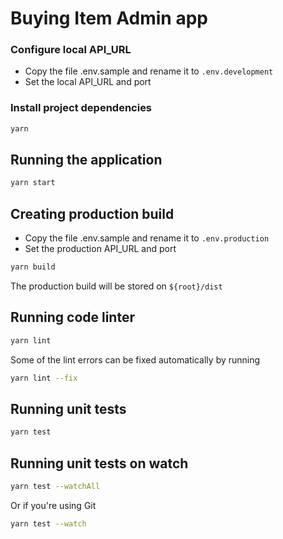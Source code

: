 # Buying Item Admin app

### Configure local API_URL 

- Copy the file .env.sample and rename it to `.env.development`
- Set the local API_URL and port

### Install project dependencies

```sh
yarn
```

## Running the application

```sh
yarn start
```

## Creating production build

- Copy the file .env.sample and rename it to `.env.production`
- Set the production API_URL and port

```sh
yarn build
```

The production build will be stored on `${root}/dist`

## Running code linter

```sh
yarn lint
```
Some of the lint errors can be fixed automatically by running
```sh
yarn lint --fix
```

## Running unit tests

```sh
yarn test
```

## Running unit tests on watch

```sh
yarn test --watchAll
```
Or if you're using Git
```sh
yarn test --watch
```
